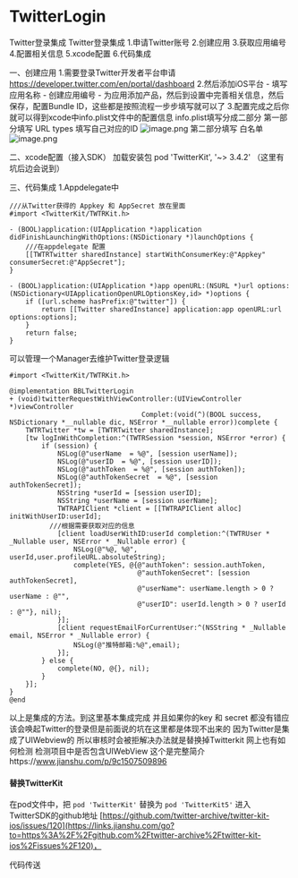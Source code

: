 # TwitterLogin
Twitter登录集成
Twitter登录集成
1.申请Twitter账号
2.创建应用
3.获取应用编号
4.配置相关信息
5.xcode配置
6.代码集成

一、创建应用
1.需要登录Twitter开发者平台申请 https://developer.twitter.com/en/portal/dashboard
2.然后添加iOS平台 - 填写应用名称 - 创建应用编号 - 为应用添加产品，然后到设置中完善相关信息，然后保存，配置Bundle ID，这些都是按照流程一步步填写就可以了
3.配置完成之后你就可以得到xcode中info.plist文件中的配置信息
info.plist填写分成二部分
第一部分填写
URL types 填写自己对应的ID
![image.png](https://upload-images.jianshu.io/upload_images/1954867-c6ec2df0674d8ce5.png?imageMogr2/auto-orient/strip%7CimageView2/2/w/1240)
第二部分填写
白名单
![image.png](https://upload-images.jianshu.io/upload_images/1954867-62aeb162f18c6715.png?imageMogr2/auto-orient/strip%7CimageView2/2/w/1240)

二、xcode配置（接入SDK）
加载安装包 pod 'TwitterKit', '~> 3.4.2' （这里有坑后边会说到）

三、代码集成
1.Appdelegate中
```
///从Twitter获得的 Appkey 和 AppSecret 放在里面
#import <TwitterKit/TWTRKit.h>

- (BOOL)application:(UIApplication *)application didFinishLaunchingWithOptions:(NSDictionary *)launchOptions {
    ///在appdelegate 配置
    [[TWTRTwitter sharedInstance] startWithConsumerKey:@"Appkey" consumerSecret:@"AppSecret"];
}

- (BOOL)application:(UIApplication *)app openURL:(NSURL *)url options:(NSDictionary<UIApplicationOpenURLOptionsKey,id> *)options {
    if ([url.scheme hasPrefix:@"twitter"]) {
        return [[Twitter sharedInstance] application:app openURL:url options:options];
    } 
    return false;
}
```
可以管理一个Manager去维护Twitter登录逻辑
```
#import <TwitterKit/TWTRKit.h>

@implementation BBLTwitterLogin
+ (void)twitterRequestWithViewController:(UIViewController *)viewController
                                 Complet:(void(^)(BOOL success, NSDictionary *__nullable dic, NSError *__nullable error))complete {
    TWTRTwitter *tw = [TWTRTwitter sharedInstance];
    [tw logInWithCompletion:^(TWTRSession *session, NSError *error) {
        if (session) {
            NSLog(@"userName  = %@", [session userName]);
            NSLog(@"userID  = %@", [session userID]);
            NSLog(@"authToken  = %@", [session authToken]);
            NSLog(@"authTokenSecret  = %@", [session authTokenSecret]);
            NSString *userId = [session userID];
            NSString *userName = [session userName];
            TWTRAPIClient *client = [[TWTRAPIClient alloc] initWithUserID:userId];
          ///根据需要获取对应的信息
            [client loadUserWithID:userId completion:^(TWTRUser * _Nullable user, NSError * _Nullable error) {
                NSLog(@"%@, %@", userId,user.profileURL.absoluteString);
                complete(YES, @{@"authToken": session.authToken,
                                @"authTokenSecret": [session authTokenSecret],
                                @"userName": userName.length > 0 ? userName : @"",
                                @"userID": userId.length > 0 ? userId : @""}, nil);
            }];
            [client requestEmailForCurrentUser:^(NSString * _Nullable email, NSError * _Nullable error) {
                NSLog(@"推特邮箱:%@",email);
            }];
        } else {
            complete(NO, @{}, nil);
        }
    }];
}
@end
```
以上是集成的方法。到这里基本集成完成 并且如果你的key 和 secret 都没有错应该会唤起Twitter的登录但是前面说的坑在这里都是体现不出来的 因为Twitter是集成了UIWebview的 所以审核时会被拒解决办法就是替换掉Twitterkit 网上也有如何检测 检测项目中是否包含UIWebView
这个是完整简介https://www.jianshu.com/p/9c1507509896

#### 替换TwitterKit
在pod文件中，把 `pod 'TwitterKit'` 替换为 `pod 'TwitterKit5'`
进入TwitterSDK的github地址 [https://github.com/twitter-archive/twitter-kit-ios/issues/120](https://links.jianshu.com/go?to=https%3A%2F%2Fgithub.com%2Ftwitter-archive%2Ftwitter-kit-ios%2Fissues%2F120)，

代码传送



